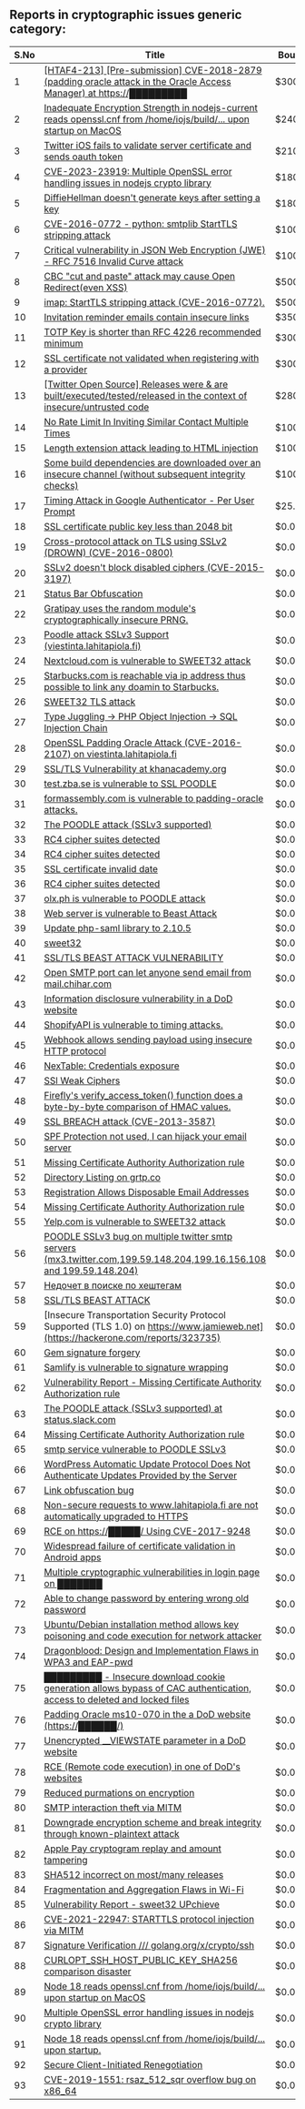 ## Reports in cryptographic issues generic category:
| S.No | Title | Bounty |
| ---- | ----- | ------ |
| 1 | [[HTAF4-213] [Pre-submission] CVE-2018-2879 (padding oracle attack in the Oracle Access Manager) at https://█████████](https://hackerone.com/reports/728110) | $3000.0 |
| 2 | [Inadequate Encryption Strength in nodejs-current reads openssl.cnf from /home/iojs/build/... upon startup on MacOS](https://hackerone.com/reports/1888758) | $2400.0 |
| 3 | [Twitter iOS fails to validate server certificate and sends oauth token](https://hackerone.com/reports/168538) | $2100.0 |
| 4 | [CVE-2023-23919: Multiple OpenSSL error handling issues in nodejs crypto library](https://hackerone.com/reports/1877977) | $1800.0 |
| 5 | [DiffieHellman doesn't generate keys after setting a key](https://hackerone.com/reports/2038484) | $1800.0 |
| 6 | [CVE-2016-0772 - python: smtplib StartTLS stripping attack](https://hackerone.com/reports/144782) | $1000.0 |
| 7 | [Critical vulnerability in JSON Web Encryption (JWE) - RFC 7516 Invalid Curve attack](https://hackerone.com/reports/213437) | $1000.0 |
| 8 | [CBC "cut and paste" attack may cause Open Redirect(even XSS)](https://hackerone.com/reports/126203) | $500.0 |
| 9 | [imap: StartTLS stripping attack (CVE-2016-0772).](https://hackerone.com/reports/1178562) | $500.0 |
| 10 | [Invitation reminder emails contain insecure links](https://hackerone.com/reports/327674) | $350.0 |
| 11 | [TOTP Key is shorter than RFC 4226 recommended minimum](https://hackerone.com/reports/435648) | $300.0 |
| 12 | [SSL certificate not validated when registering with a provider](https://hackerone.com/reports/903424) | $300.0 |
| 13 | [[Twitter Open Source] Releases were & are built/executed/tested/released in the context of insecure/untrusted code](https://hackerone.com/reports/505007) | $280.0 |
| 14 | [No Rate Limit In Inviting Similar Contact Multiple Times](https://hackerone.com/reports/151868) | $100.0 |
| 15 | [Length extension attack leading to HTML injection](https://hackerone.com/reports/251572) | $100.0 |
| 16 | [Some build dependencies are downloaded over an insecure channel (without subsequent integrity checks)](https://hackerone.com/reports/1039504) | $100.0 |
| 17 | [Timing Attack in Google Authenticator - Per User Prompt](https://hackerone.com/reports/277534) | $25.0 |
| 18 | [SSL certificate public key less than 2048 bit](https://hackerone.com/reports/150078) | $0.0 |
| 19 | [Cross-protocol attack on TLS using SSLv2 (DROWN) (CVE-2016-0800)](https://hackerone.com/reports/166629) | $0.0 |
| 20 | [SSLv2 doesn't block disabled ciphers (CVE-2015-3197)](https://hackerone.com/reports/166634) | $0.0 |
| 21 | [Status Bar Obfuscation](https://hackerone.com/reports/175701) | $0.0 |
| 22 | [Gratipay uses the random module's cryptographically insecure PRNG.](https://hackerone.com/reports/190373) | $0.0 |
| 23 | [Poodle attack SSLv3 Support (viestinta.lahitapiola.fi)](https://hackerone.com/reports/181768) | $0.0 |
| 24 | [Nextcloud.com is vulnerable to SWEET32 attack](https://hackerone.com/reports/199445) | $0.0 |
| 25 | [Starbucks.com is reachable via ip address thus possible to link any doamin to Starbucks.](https://hackerone.com/reports/197585) | $0.0 |
| 26 | [SWEET32 TLS attack](https://hackerone.com/reports/199438) | $0.0 |
| 27 | [Type Juggling -> PHP Object Injection -> SQL Injection Chain](https://hackerone.com/reports/202774) | $0.0 |
| 28 | [OpenSSL Padding Oracle Attack (CVE-2016-2107) on viestinta.lahitapiola.fi](https://hackerone.com/reports/194761) | $0.0 |
| 29 | [ SSL/TLS Vulnerability at khanacademy.org](https://hackerone.com/reports/207457) | $0.0 |
| 30 | [test.zba.se is vulnerable to SSL POODLE  ](https://hackerone.com/reports/201520) | $0.0 |
| 31 | [formassembly.com is vulnerable to padding-oracle attacks.](https://hackerone.com/reports/197253) | $0.0 |
| 32 | [The POODLE attack (SSLv3 supported)](https://hackerone.com/reports/146911) | $0.0 |
| 33 | [RC4 cipher suites detected](https://hackerone.com/reports/101324) | $0.0 |
| 34 | [RC4 cipher suites detected](https://hackerone.com/reports/146910) | $0.0 |
| 35 | [SSL certificate invalid date](https://hackerone.com/reports/101330) | $0.0 |
| 36 | [RC4 cipher suites detected](https://hackerone.com/reports/101331) | $0.0 |
| 37 | [olx.ph is vulnerable to POODLE attack](https://hackerone.com/reports/192284) | $0.0 |
| 38 | [Web server is vulnerable to Beast Attack](https://hackerone.com/reports/223350) | $0.0 |
| 39 | [Update php-saml library to 2.10.5](https://hackerone.com/reports/213789) | $0.0 |
| 40 | [sweet32 ](https://hackerone.com/reports/217431) | $0.0 |
| 41 | [SSL/TLS BEAST ATTACK VULNERABILITY ](https://hackerone.com/reports/134760) | $0.0 |
| 42 | [Open SMTP port can let anyone send email from mail.chihar.com](https://hackerone.com/reports/223435) | $0.0 |
| 43 | [Information disclosure vulnerability in a DoD website](https://hackerone.com/reports/186308) | $0.0 |
| 44 | [ShopifyAPI is vulnerable to timing attacks.](https://hackerone.com/reports/224096) | $0.0 |
| 45 | [Webhook allows sending payload using insecure HTTP protocol](https://hackerone.com/reports/158541) | $0.0 |
| 46 | [NexTable: Credentials exposure](https://hackerone.com/reports/120941) | $0.0 |
| 47 | [SSl Weak Ciphers](https://hackerone.com/reports/244070) | $0.0 |
| 48 | [Firefly's verify_access_token() function does a byte-by-byte comparison of HMAC values.](https://hackerone.com/reports/240958) | $0.0 |
| 49 | [SSL BREACH attack (CVE-2013-3587)](https://hackerone.com/reports/254895) | $0.0 |
| 50 | [SPF Protection not used, I can hijack your email server](https://hackerone.com/reports/93157) | $0.0 |
| 51 | [Missing Certificate Authority Authorization rule](https://hackerone.com/reports/129992) | $0.0 |
| 52 | [Directory Listing on grtp.co](https://hackerone.com/reports/109116) | $0.0 |
| 53 | [Registration Allows Disposable Email Addresses](https://hackerone.com/reports/263846) | $0.0 |
| 54 | [Missing Certificate Authority Authorization rule](https://hackerone.com/reports/261706) | $0.0 |
| 55 | [Yelp.com is vulnerable to SWEET32 attack](https://hackerone.com/reports/199436) | $0.0 |
| 56 | [POODLE SSLv3 bug on multiple twitter smtp servers (mx3.twitter.com,199.59.148.204,199.16.156.108 and 199.59.148.204)](https://hackerone.com/reports/288966) | $0.0 |
| 57 | [Недочет в поиске по хештегам](https://hackerone.com/reports/92271) | $0.0 |
| 58 | [SSL/TLS BEAST ATTACK](https://hackerone.com/reports/141115) | $0.0 |
| 59 | [Insecure Transportation Security Protocol Supported (TLS 1.0) on https://www.jamieweb.net](https://hackerone.com/reports/323735) | $0.0 |
| 60 | [Gem signature forgery](https://hackerone.com/reports/275269) | $0.0 |
| 61 | [Samlify is vulnerable to signature wrapping](https://hackerone.com/reports/356284) | $0.0 |
| 62 | [Vulnerability Report - Missing Certificate Authority Authorization rule](https://hackerone.com/reports/392701) | $0.0 |
| 63 | [The POODLE attack (SSLv3 supported) at status.slack.com](https://hackerone.com/reports/375097) | $0.0 |
| 64 | [Missing Certificate Authority Authorization rule](https://hackerone.com/reports/410245) | $0.0 |
| 65 | [smtp service vulnerable to POODLE SSLv3](https://hackerone.com/reports/514421) | $0.0 |
| 66 | [WordPress Automatic Update Protocol Does Not Authenticate Updates Provided by the Server](https://hackerone.com/reports/228854) | $0.0 |
| 67 | [Link obfuscation bug](https://hackerone.com/reports/669440) | $0.0 |
| 68 | [Non-secure requests to www.lahitapiola.fi are not automatically upgraded to HTTPS](https://hackerone.com/reports/161485) | $0.0 |
| 69 | [RCE on https://█████/ Using CVE-2017-9248](https://hackerone.com/reports/491668) | $0.0 |
| 70 | [Widespread failure of certificate validation in Android apps](https://hackerone.com/reports/2293) | $0.0 |
| 71 | [Multiple cryptographic vulnerabilities in login page on ███████](https://hackerone.com/reports/223936) | $0.0 |
| 72 | [Able to change password by entering wrong old password](https://hackerone.com/reports/738899) | $0.0 |
| 73 | [Ubuntu/Debian installation method allows key poisoning and code execution for network attacker](https://hackerone.com/reports/639473) | $0.0 |
| 74 | [Dragonblood: Design and Implementation Flaws in WPA3 and EAP-pwd](https://hackerone.com/reports/745276) | $0.0 |
| 75 | [█████████ - Insecure download cookie generation allows bypass of CAC authentication, access to deleted and locked files](https://hackerone.com/reports/496326) | $0.0 |
| 76 | [Padding Oracle ms10-070 in the a DoD website (https://██████/)](https://hackerone.com/reports/429966) | $0.0 |
| 77 | [Unencrypted __VIEWSTATE parameter in a DoD website](https://hackerone.com/reports/423118) | $0.0 |
| 78 | [RCE (Remote code execution) in one of DoD's websites ](https://hackerone.com/reports/874924) | $0.0 |
| 79 | [Reduced purmations on encryption](https://hackerone.com/reports/852841) | $0.0 |
| 80 | [SMTP interaction theft via MITM](https://hackerone.com/reports/953219) | $0.0 |
| 81 | [Downgrade encryption scheme and break integrity through known-plaintext attack](https://hackerone.com/reports/742588) | $0.0 |
| 82 | [Apple Pay cryptogram replay and amount tampering](https://hackerone.com/reports/996540) | $0.0 |
| 83 | [SHA512 incorrect on most/many releases](https://hackerone.com/reports/1130416) | $0.0 |
| 84 | [Fragmentation and Aggregation Flaws in Wi-Fi](https://hackerone.com/reports/1238470) | $0.0 |
| 85 | [Vulnerability Report - sweet32 UPchieve](https://hackerone.com/reports/1271701) | $0.0 |
| 86 | [CVE-2021-22947: STARTTLS protocol injection via MITM](https://hackerone.com/reports/1334763) | $0.0 |
| 87 | [Signature Verification /// golang.org/x/crypto/ssh](https://hackerone.com/reports/1276384) | $0.0 |
| 88 | [CURLOPT_SSH_HOST_PUBLIC_KEY_SHA256 comparison disaster](https://hackerone.com/reports/1549435) | $0.0 |
| 89 | [Node 18 reads openssl.cnf from /home/iojs/build/... upon startup on MacOS](https://hackerone.com/reports/1695596) | $0.0 |
| 90 | [Multiple OpenSSL error handling issues in nodejs crypto library](https://hackerone.com/reports/1808596) | $0.0 |
| 91 | [Node 18 reads openssl.cnf from /home/iojs/build/... upon startup.](https://hackerone.com/reports/1623175) | $0.0 |
| 92 | [Secure Client-Initiated Renegotiation](https://hackerone.com/reports/300817) | $0.0 |
| 93 | [CVE-2019-1551: rsaz_512_sqr overflow bug on x86_64](https://hackerone.com/reports/2449038) | $0.0 |